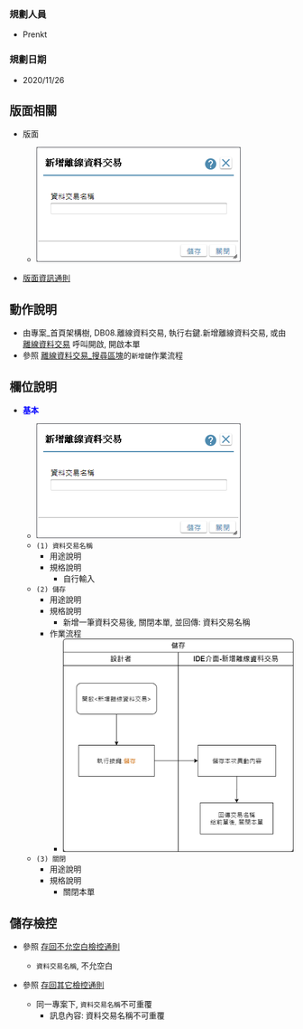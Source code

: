 ### <div id="user">規劃人員</div>
* Prenkt

### <div id="updatedate">規劃日期</div>
* 2020/11/26

## <div id="layout">版面相關</div>
* 版面
    * ![pic][image_AddOfflinePosting]


* [版面資訊通則][link_ruleother1]

## <div id="form-action">動作說明</div>
* 由專案_首頁架構樹, DB08.離線資料交易, 執行右鍵.新增離線資料交易, 或由 [離線資料交易][link_offlineposting] 呼叫開啟, 開啟本單
* 參照 [離線資料交易_搜尋區塊][link_offlineposting_fieldbreak1]的`新增鍵`作業流程

## <div id="object-desc">欄位說明</div>
* <p id="fieldbreak1" style="color:blue;font-weight:bold">基本</p>

    * ![pic][image_AddOfflinePosting_block1]
    * `(1) 資料交易名稱`
        * 用途說明
        * 規格說明
            * 自行輸入
    * `(2) 儲存`
        * 用途說明
        * 規格說明
            * 新增一筆資料交易後, 關閉本單, 並回傳: 資料交易名稱
        * 作業流程
            * ![pig][image_flow_Save]
    * `(3) 關閉`
        * 用途說明
        * 規格說明
            * 關閉本單


## <div id="save-action">儲存檢控</div>
* 參照 [存回不允空白檢控通則][link_ruleother7]
    * `資料交易名稱`, 不允空白

* 參照 [存回其它檢控通則][link_ruleother8]
    * 同一專案下, `資料交易名稱`不可重覆
        * 訊息內容: 資料交易名稱不可重覆


<!--圖片-->
[image_AddOfflinePosting]:attachment/AddOfflinePosting.png
[image_AddOfflinePosting_block1]:attachment/AddOfflinePosting-Block1.png
[image_flow_Save]:attachment/AddOfflinePosting-Save.png


<!--超連結 -->
[link_offlineposting]:README.md
[link_offlineposting_fieldbreak1]:README.md#fieldbreak1

[link_ruleother1]:/8.10.0/IDE/Specification/RulesOther/README#ruleother1 "共用通則_其它/版面資訊通則"
[link_ruleother7]:/8.10.0/IDE/Specification/RulesOther/README#ruleother7 "共用通則_其它/存回不允空白檢控通則"
[link_ruleother8]:/8.10.0/IDE/Specification/RulesOther/README#ruleother8 "共用通則_其它/存回其它檢控通則"
